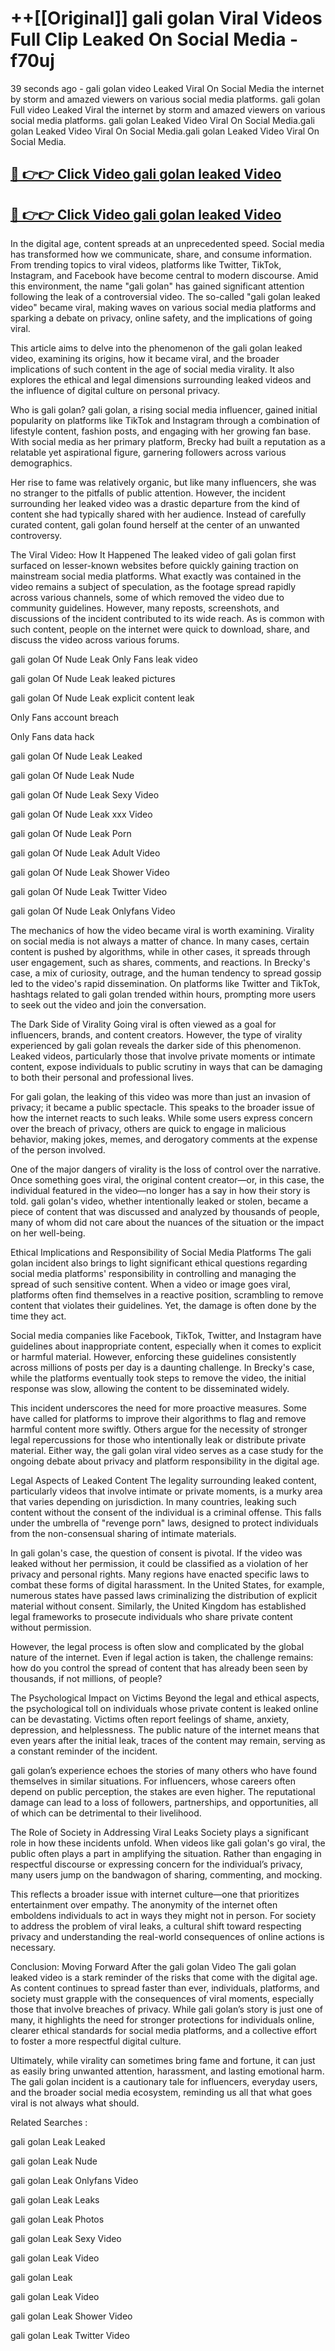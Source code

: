 # ++[[Original]] gali golan Viral Videos Full Clip Leaked On Social Media - f70uj<br>

39 seconds ago - gali golan video Leaked Viral On Social Media the internet by storm and amazed viewers on various social media platforms.
gali golan Full video Leaked Viral the internet by storm and amazed viewers on various social media platforms. gali golan Leaked Video Viral On Social Media.gali golan Leaked Video Viral On Social Media.gali golan Leaked Video Viral On Social Media.<br>


## [🔴 👉👉 Click Video gali golan leaked Video ](https://onlyclips.site?title=gali_golan&ref=git)

## [🔴 👉👉 Click Video gali golan leaked Video ](https://onlyclips.site?title=gali_golan&ref=git)

In the digital age, content spreads at an unprecedented speed. Social media has transformed how we communicate, share, and consume information. From trending topics to viral videos, platforms like Twitter, TikTok, Instagram, and Facebook have become central to modern discourse. Amid this environment, the name "gali golan" has gained significant attention following the leak of a controversial video. The so-called "gali golan leaked video" became viral, making waves on various social media platforms and sparking a debate on privacy, online safety, and the implications of going viral.

This article aims to delve into the phenomenon of the gali golan leaked video, examining its origins, how it became viral, and the broader implications of such content in the age of social media virality. It also explores the ethical and legal dimensions surrounding leaked videos and the influence of digital culture on personal privacy.

Who is gali golan?
gali golan, a rising social media influencer, gained initial popularity on platforms like TikTok and Instagram through a combination of lifestyle content, fashion posts, and engaging with her growing fan base. With social media as her primary platform, Brecky had built a reputation as a relatable yet aspirational figure, garnering followers across various demographics.

Her rise to fame was relatively organic, but like many influencers, she was no stranger to the pitfalls of public attention. However, the incident surrounding her leaked video was a drastic departure from the kind of content she had typically shared with her audience. Instead of carefully curated content, gali golan found herself at the center of an unwanted controversy.

The Viral Video: How It Happened
The leaked video of gali golan first surfaced on lesser-known websites before quickly gaining traction on mainstream social media platforms. What exactly was contained in the video remains a subject of speculation, as the footage spread rapidly across various channels, some of which removed the video due to community guidelines. However, many reposts, screenshots, and discussions of the incident contributed to its wide reach. As is common with such content, people on the internet were quick to download, share, and discuss the video across various forums.

gali golan Of Nude Leak Only Fans leak video

gali golan Of Nude Leak leaked pictures

gali golan Of Nude Leak explicit content leak

Only Fans account breach

Only Fans data hack

gali golan Of Nude Leak Leaked

gali golan Of Nude Leak Nude

gali golan Of Nude Leak Sexy Video

gali golan Of Nude Leak xxx Video

gali golan Of Nude Leak Porn

gali golan Of Nude Leak Adult Video

gali golan Of Nude Leak Shower Video

gali golan Of Nude Leak Twitter Video

gali golan Of Nude Leak Onlyfans Video

The mechanics of how the video became viral is worth examining. Virality on social media is not always a matter of chance. In many cases, certain content is pushed by algorithms, while in other cases, it spreads through user engagement, such as shares, comments, and reactions. In Brecky's case, a mix of curiosity, outrage, and the human tendency to spread gossip led to the video's rapid dissemination. On platforms like Twitter and TikTok, hashtags related to gali golan trended within hours, prompting more users to seek out the video and join the conversation.

The Dark Side of Virality
Going viral is often viewed as a goal for influencers, brands, and content creators. However, the type of virality experienced by gali golan reveals the darker side of this phenomenon. Leaked videos, particularly those that involve private moments or intimate content, expose individuals to public scrutiny in ways that can be damaging to both their personal and professional lives.

For gali golan, the leaking of this video was more than just an invasion of privacy; it became a public spectacle. This speaks to the broader issue of how the internet reacts to such leaks. While some users express concern over the breach of privacy, others are quick to engage in malicious behavior, making jokes, memes, and derogatory comments at the expense of the person involved.

One of the major dangers of virality is the loss of control over the narrative. Once something goes viral, the original content creator—or, in this case, the individual featured in the video—no longer has a say in how their story is told. gali golan's video, whether intentionally leaked or stolen, became a piece of content that was discussed and analyzed by thousands of people, many of whom did not care about the nuances of the situation or the impact on her well-being.

Ethical Implications and Responsibility of Social Media Platforms
The gali golan incident also brings to light significant ethical questions regarding social media platforms' responsibility in controlling and managing the spread of such sensitive content. When a video or image goes viral, platforms often find themselves in a reactive position, scrambling to remove content that violates their guidelines. Yet, the damage is often done by the time they act.

Social media companies like Facebook, TikTok, Twitter, and Instagram have guidelines about inappropriate content, especially when it comes to explicit or harmful material. However, enforcing these guidelines consistently across millions of posts per day is a daunting challenge. In Brecky's case, while the platforms eventually took steps to remove the video, the initial response was slow, allowing the content to be disseminated widely.

This incident underscores the need for more proactive measures. Some have called for platforms to improve their algorithms to flag and remove harmful content more swiftly. Others argue for the necessity of stronger legal repercussions for those who intentionally leak or distribute private material. Either way, the gali golan viral video serves as a case study for the ongoing debate about privacy and platform responsibility in the digital age.

Legal Aspects of Leaked Content
The legality surrounding leaked content, particularly videos that involve intimate or private moments, is a murky area that varies depending on jurisdiction. In many countries, leaking such content without the consent of the individual is a criminal offense. This falls under the umbrella of "revenge porn" laws, designed to protect individuals from the non-consensual sharing of intimate materials.

In gali golan's case, the question of consent is pivotal. If the video was leaked without her permission, it could be classified as a violation of her privacy and personal rights. Many regions have enacted specific laws to combat these forms of digital harassment. In the United States, for example, numerous states have passed laws criminalizing the distribution of explicit material without consent. Similarly, the United Kingdom has established legal frameworks to prosecute individuals who share private content without permission.

However, the legal process is often slow and complicated by the global nature of the internet. Even if legal action is taken, the challenge remains: how do you control the spread of content that has already been seen by thousands, if not millions, of people?

The Psychological Impact on Victims
Beyond the legal and ethical aspects, the psychological toll on individuals whose private content is leaked online can be devastating. Victims often report feelings of shame, anxiety, depression, and helplessness. The public nature of the internet means that even years after the initial leak, traces of the content may remain, serving as a constant reminder of the incident.

gali golan’s experience echoes the stories of many others who have found themselves in similar situations. For influencers, whose careers often depend on public perception, the stakes are even higher. The reputational damage can lead to a loss of followers, partnerships, and opportunities, all of which can be detrimental to their livelihood.

The Role of Society in Addressing Viral Leaks
Society plays a significant role in how these incidents unfold. When videos like gali golan's go viral, the public often plays a part in amplifying the situation. Rather than engaging in respectful discourse or expressing concern for the individual’s privacy, many users jump on the bandwagon of sharing, commenting, and mocking.

This reflects a broader issue with internet culture—one that prioritizes entertainment over empathy. The anonymity of the internet often emboldens individuals to act in ways they might not in person. For society to address the problem of viral leaks, a cultural shift toward respecting privacy and understanding the real-world consequences of online actions is necessary.

Conclusion: Moving Forward After the gali golan Video
The gali golan leaked video is a stark reminder of the risks that come with the digital age. As content continues to spread faster than ever, individuals, platforms, and society must grapple with the consequences of viral moments, especially those that involve breaches of privacy. While gali golan’s story is just one of many, it highlights the need for stronger protections for individuals online, clearer ethical standards for social media platforms, and a collective effort to foster a more respectful digital culture.

Ultimately, while virality can sometimes bring fame and fortune, it can just as easily bring unwanted attention, harassment, and lasting emotional harm. The gali golan incident is a cautionary tale for influencers, everyday users, and the broader social media ecosystem, reminding us all that what goes viral is not always what should.

Related Searches :

gali golan Leak Leaked

gali golan Leak Nude

gali golan Leak Onlyfans Video

gali golan Leak Leaks

gali golan Leak Photos

gali golan Leak Sexy Video

gali golan Leak Video

gali golan Leak

gali golan Leak Video

gali golan Leak Shower Video

gali golan Leak Twitter Video

